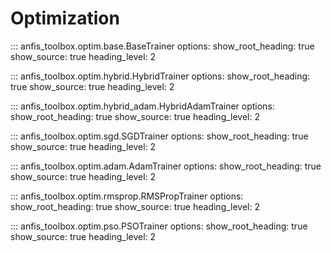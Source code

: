# Optimization

::: anfis_toolbox.optim.base.BaseTrainer
    options:
      show_root_heading: true
      show_source: true
      heading_level: 2

::: anfis_toolbox.optim.hybrid.HybridTrainer
    options:
      show_root_heading: true
      show_source: true
      heading_level: 2

::: anfis_toolbox.optim.hybrid_adam.HybridAdamTrainer
    options:
      show_root_heading: true
      show_source: true
      heading_level: 2

::: anfis_toolbox.optim.sgd.SGDTrainer
    options:
      show_root_heading: true
      show_source: true
      heading_level: 2

::: anfis_toolbox.optim.adam.AdamTrainer
    options:
      show_root_heading: true
      show_source: true
      heading_level: 2

::: anfis_toolbox.optim.rmsprop.RMSPropTrainer
    options:
      show_root_heading: true
      show_source: true
      heading_level: 2

::: anfis_toolbox.optim.pso.PSOTrainer
    options:
      show_root_heading: true
      show_source: true
      heading_level: 2
